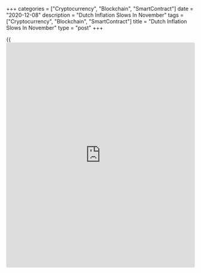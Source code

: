 +++
categories = ["Cryptocurrency", "Blockchain", "SmartContract"]
date = "2020-12-08"
description = "Dutch Inflation Slows In November"
tags = ["Cryptocurrency", "Blockchain", "SmartContract"]
title = "Dutch Inflation Slows In November"
type = "post"
+++

{{<iframe id="large-banner" src="https://www.bounty.group/#slide=28.0" width="100%" height="600" scrolling="no" style="border: 0px solid rgb(216, 221, 230); border-radius: 3px;">}}

Dutch consumer price inflation eased in November, data from the Central
Bureau of Statistics showed on Tuesday.

The consumer price index rose 0.8 percent year-on-year in November,
after a 1.2 percent increase in October.

Prices for clothing had a downward effect on inflation as prices fell
0.6 percent in November, after a 3.2 percent rise.

Prices for petrol declined 8.0 percent in November, following a 5.2
percent fall.

Inflation based on the Harmonized Index of Consumer Prices, or HICP,
eased to 0.7 percent in November from 1.2 percent in the previous month.

For comments and feedback [contact](https://www.playgroundfx.com/contact/): editorial@rtt[news](https://www.letsplayfx.com/blog/forex-news-website/).com

[Economic News][1]

 **What parts of the world are seeing the best (and worst) economic
performances lately? Click[here][2] to check out our [Econ Scorecard][2]
and find out! See up-to-the-moment [ranking](https://www.playgroundfx.com/blog/crypto-exchange-ranking/)s for the best and worst
performers in [GDP][3], [unemployment rate][4], [inflation][5] and much
more.**

   1. www.rtt[news](https://www.letsplayfx.com/blog/forex-news-website/).com/Content/EconomicNews.aspx
   2. www.rtt[news](https://www.letsplayfx.com/blog/forex-news-website/).com/economic-scorecard/world-rank/PPI/highest-performance.aspx
   3. www.rtt[news](https://www.letsplayfx.com/blog/forex-news-website/).com/economic-scorecard/world-rank/GDP/highest-performance.aspx
   4. www.rtt[news](https://www.letsplayfx.com/blog/forex-news-website/).com/economic-scorecard/world-rank/unemployment-rate/lowest-performance.aspx
   5. www.rtt[news](https://www.letsplayfx.com/blog/forex-news-website/).com/economic-scorecard/world-rank/CPI/highest-performance.aspx